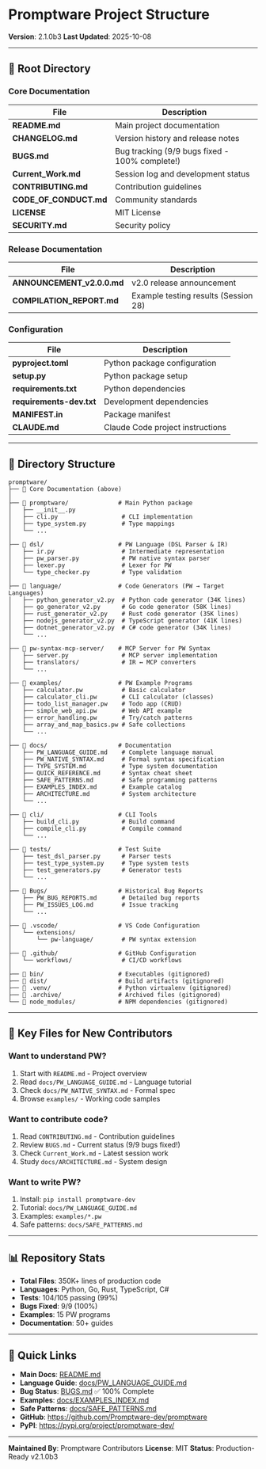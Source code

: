 # Promptware Project Structure

**Version**: 2.1.0b3
**Last Updated**: 2025-10-08

---

## 📁 Root Directory

### Core Documentation
| File | Description |
|------|-------------|
| **README.md** | Main project documentation |
| **CHANGELOG.md** | Version history and release notes |
| **BUGS.md** | Bug tracking (9/9 bugs fixed - 100% complete!) |
| **Current_Work.md** | Session log and development status |
| **CONTRIBUTING.md** | Contribution guidelines |
| **CODE_OF_CONDUCT.md** | Community standards |
| **LICENSE** | MIT License |
| **SECURITY.md** | Security policy |

### Release Documentation
| File | Description |
|------|-------------|
| **ANNOUNCEMENT_v2.0.0.md** | v2.0 release announcement |
| **COMPILATION_REPORT.md** | Example testing results (Session 28) |

### Configuration
| File | Description |
|------|-------------|
| **pyproject.toml** | Python package configuration |
| **setup.py** | Python package setup |
| **requirements.txt** | Python dependencies |
| **requirements-dev.txt** | Development dependencies |
| **MANIFEST.in** | Package manifest |
| **CLAUDE.md** | Claude Code project instructions |

---

## 📂 Directory Structure

```
promptware/
├── 📄 Core Documentation (above)
│
├── 📁 promptware/              # Main Python package
│   ├── __init__.py
│   ├── cli.py                  # CLI implementation
│   ├── type_system.py          # Type mappings
│   └── ...
│
├── 📁 dsl/                     # PW Language (DSL Parser & IR)
│   ├── ir.py                   # Intermediate representation
│   ├── pw_parser.py            # PW native syntax parser
│   ├── lexer.py                # Lexer for PW
│   └── type_checker.py         # Type validation
│
├── 📁 language/                # Code Generators (PW → Target Languages)
│   ├── python_generator_v2.py  # Python code generator (34K lines)
│   ├── go_generator_v2.py      # Go code generator (58K lines)
│   ├── rust_generator_v2.py    # Rust code generator (35K lines)
│   ├── nodejs_generator_v2.py  # TypeScript generator (41K lines)
│   ├── dotnet_generator_v2.py  # C# code generator (34K lines)
│   └── ...
│
├── 📁 pw-syntax-mcp-server/    # MCP Server for PW Syntax
│   ├── server.py               # MCP server implementation
│   ├── translators/            # IR ↔ MCP converters
│   └── ...
│
├── 📁 examples/                # PW Example Programs
│   ├── calculator.pw           # Basic calculator
│   ├── calculator_cli.pw       # CLI calculator (classes)
│   ├── todo_list_manager.pw    # Todo app (CRUD)
│   ├── simple_web_api.pw       # Web API example
│   ├── error_handling.pw       # Try/catch patterns
│   ├── array_and_map_basics.pw # Safe collections
│   └── ...
│
├── 📁 docs/                    # Documentation
│   ├── PW_LANGUAGE_GUIDE.md    # Complete language manual
│   ├── PW_NATIVE_SYNTAX.md     # Formal syntax specification
│   ├── TYPE_SYSTEM.md          # Type system documentation
│   ├── QUICK_REFERENCE.md      # Syntax cheat sheet
│   ├── SAFE_PATTERNS.md        # Safe programming patterns
│   ├── EXAMPLES_INDEX.md       # Example catalog
│   ├── ARCHITECTURE.md         # System architecture
│   └── ...
│
├── 📁 cli/                     # CLI Tools
│   ├── build_cli.py            # Build command
│   ├── compile_cli.py          # Compile command
│   └── ...
│
├── 📁 tests/                   # Test Suite
│   ├── test_dsl_parser.py      # Parser tests
│   ├── test_type_system.py     # Type system tests
│   ├── test_generators.py      # Generator tests
│   └── ...
│
├── 📁 Bugs/                    # Historical Bug Reports
│   ├── PW_BUG_REPORTS.md       # Detailed bug reports
│   ├── PW_ISSUES_LOG.md        # Issue tracking
│   └── ...
│
├── 📁 .vscode/                 # VS Code Configuration
│   └── extensions/
│       └── pw-language/        # PW syntax extension
│
├── 📁 .github/                 # GitHub Configuration
│   └── workflows/              # CI/CD workflows
│
├── 📁 bin/                     # Executables (gitignored)
├── 📁 dist/                    # Build artifacts (gitignored)
├── 📁 .venv/                   # Python virtualenv (gitignored)
├── 📁 .archive/                # Archived files (gitignored)
└── 📁 node_modules/            # NPM dependencies (gitignored)
```

---

## 🎯 Key Files for New Contributors

### Want to understand PW?
1. Start with `README.md` - Project overview
2. Read `docs/PW_LANGUAGE_GUIDE.md` - Language tutorial
3. Check `docs/PW_NATIVE_SYNTAX.md` - Formal spec
4. Browse `examples/` - Working code samples

### Want to contribute code?
1. Read `CONTRIBUTING.md` - Contribution guidelines
2. Review `BUGS.md` - Current status (9/9 bugs fixed!)
3. Check `Current_Work.md` - Latest session work
4. Study `docs/ARCHITECTURE.md` - System design

### Want to write PW?
1. Install: `pip install promptware-dev`
2. Tutorial: `docs/PW_LANGUAGE_GUIDE.md`
3. Examples: `examples/*.pw`
4. Safe patterns: `docs/SAFE_PATTERNS.md`

---

## 📊 Repository Stats

- **Total Files**: 350K+ lines of production code
- **Languages**: Python, Go, Rust, TypeScript, C#
- **Tests**: 104/105 passing (99%)
- **Bugs Fixed**: 9/9 (100%)
- **Examples**: 15 PW programs
- **Documentation**: 50+ guides

---

## 🔗 Quick Links

- **Main Docs**: [README.md](README.md)
- **Language Guide**: [docs/PW_LANGUAGE_GUIDE.md](docs/PW_LANGUAGE_GUIDE.md)
- **Bug Status**: [BUGS.md](BUGS.md) ✅ 100% Complete
- **Examples**: [docs/EXAMPLES_INDEX.md](docs/EXAMPLES_INDEX.md)
- **Safe Patterns**: [docs/SAFE_PATTERNS.md](docs/SAFE_PATTERNS.md)
- **GitHub**: https://github.com/Promptware-dev/promptware
- **PyPI**: https://pypi.org/project/promptware-dev/

---

**Maintained By**: Promptware Contributors
**License**: MIT
**Status**: Production-Ready v2.1.0b3
